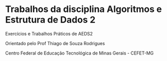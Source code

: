 # Trabalhos da disciplina Algoritmos e Estrutura de Dados 2
Exercícios e Trabalhos Práticos de AEDS2

Orientado pelo Prof Thiago de Souza Rodrigues

Centro Federal de Educação Tecnológica de Minas Gerais - CEFET-MG
